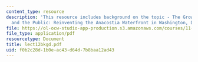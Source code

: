 ```yaml
---
content_type: resource
description: 'This resource includes background on the topic - The Growth Machine
  and the Public: Reinventing the Anacostia Waterfront in Washington, DC.'
file: https://ol-ocw-studio-app-production.s3.amazonaws.com/courses/11-201-gateway-planning-action-fall-2005/f0b2c28d1b0eac43d64d7b8baa12ad43_lect12bkgd.pdf
file_type: application/pdf
resourcetype: Document
title: lect12bkgd.pdf
uid: f0b2c28d-1b0e-ac43-d64d-7b8baa12ad43
---
```

